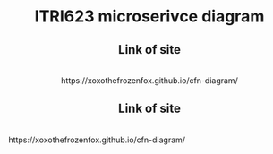 
<h1 align="center">ITRI623 microserivce diagram</h1>
<h2 align="center">Link of site</h2>
<br/>
<div align="center">
https://xoxothefrozenfox.github.io/cfn-diagram/
</div>
<h2 align="center">Link of site</h2>
<br/>
<div align="Tools and technologies used">
https://xoxothefrozenfox.github.io/cfn-diagram/
</div>
